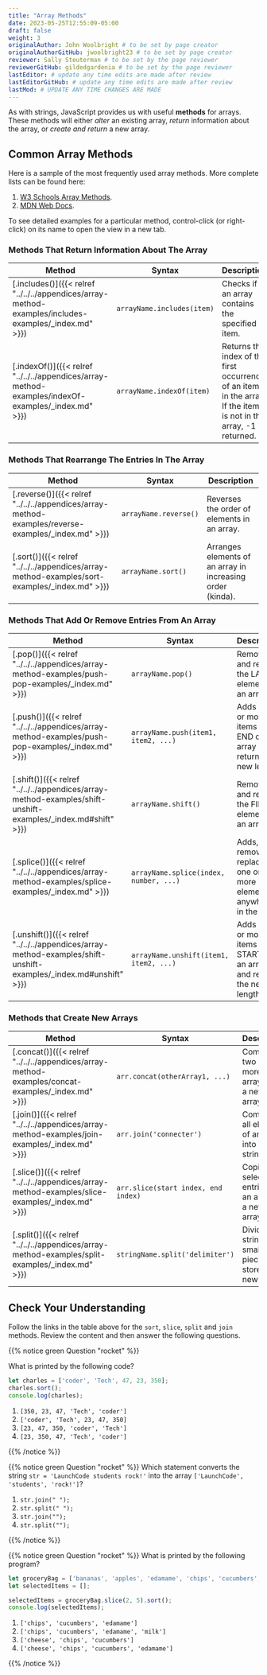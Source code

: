 ```yaml
---
title: "Array Methods"
date: 2023-05-25T12:55:09-05:00
draft: false
weight: 3
originalAuthor: John Woolbright # to be set by page creator
originalAuthorGitHub: jwoolbright23 # to be set by page creator
reviewer: Sally Steuterman # to be set by the page reviewer
reviewerGitHub: gildedgardenia # to be set by the page reviewer
lastEditor: # update any time edits are made after review
lastEditorGitHub: # update any time edits are made after review
lastMod: # UPDATE ANY TIME CHANGES ARE MADE
---
```


As with strings, JavaScript provides us with useful **methods** for arrays.
These methods will either *alter* an existing array, *return* information about
the array, or *create and return* a new array.

## Common Array Methods

Here is a sample of the most frequently used array methods. More complete lists
can be found here:

1. [W3 Schools Array Methods](https://www.w3schools.com/jsref/jsref_obj_array.asp).
1. [MDN Web Docs](https://developer.mozilla.org/en-US/docs/Web/JavaScript/Reference/Global_Objects/Array).

To see detailed examples for a particular method, control-click
(or right-click) on its name to open the view in a new tab.

### Methods That Return Information About The Array

[]()

| Method            | Syntax                           | Description                                 |
| ----------------- | -------------------------------- | ------------------------------------------- |
| [.includes()]({{< relref "../../../appendices/array-method-examples/includes-examples/_index.md" >}})          | `arrayName.includes(item)`       | Checks if an array contains the specified item. |
| [.indexOf()]({{< relref "../../../appendices/array-method-examples/indexOf-examples/_index.md" >}})           | `arrayName.indexOf(item)`        | Returns the index of the first occurrence of an item in the array. If the item is not in the array, -1 is returned. |

### Methods That Rearrange The Entries In The Array

| Method            | Syntax                     | Description                                 |
| ----------------- | -------------------------- | ------------------------------------------- |
| [.reverse()]({{< relref "../../../appendices/array-method-examples/reverse-examples/_index.md" >}})           | `arrayName.reverse()`      | Reverses the order of elements in an array. |
| [.sort()]({{< relref "../../../appendices/array-method-examples/sort-examples/_index.md" >}})              | `arrayName.sort()`         | Arranges elements of an array in increasing order (kinda). |

### Methods That Add Or Remove Entries From An Array

| Method                    | Syntax                                | Description                                            |
| ------------------------- | ------------------------------------- | ------------------------------------------------------ |
| [.pop()]({{< relref "../../../appendices/array-method-examples/push-pop-examples/_index.md" >}})                       | `arrayName.pop()`                     | Removes and returns the LAST element in an array.     |
| [.push()]({{< relref "../../../appendices/array-method-examples/push-pop-examples/_index.md" >}})                      | `arrayName.push(item1, item2, ...)`   | Adds one or more items to the END of an array and returns the new length. |
| [.shift()]({{< relref "../../../appendices/array-method-examples/shift-unshift-examples/_index.md#shift" >}})                     | `arrayName.shift()`                   | Removes and returns the FIRST element in an array.    |
| [.splice()]({{< relref "../../../appendices/array-method-examples/splice-examples/_index.md" >}})                    | `arrayName.splice(index, number, ...)` | Adds, removes, or replaces one or more elements anywhere in the array. |
| [.unshift()]({{< relref "../../../appendices/array-method-examples/shift-unshift-examples/_index.md#unshift" >}})                   | `arrayName.unshift(item1, item2, ...)` | Adds one or more items to the START of an array and returns the new length

### Methods that Create New Arrays

| Method                          | Syntax                            | Description                                       |
| ------------------------------- | --------------------------------- | ------------------------------------------------- |
| [.concat()]({{< relref "../../../appendices/array-method-examples/concat-examples/_index.md" >}})       | `arr.concat(otherArray1, ...)`    | Combines two or more arrays into a new array.    |
| [.join()]({{< relref "../../../appendices/array-method-examples/join-examples/_index.md" >}})           | `arr.join('connecter')`           | Combines all elements of an array into a string. |
| [.slice()]({{< relref "../../../appendices/array-method-examples/slice-examples/_index.md" >}})         | `arr.slice(start index, end index)` | Copies selected entries of an array to a new array. |
| [.split()]({{< relref "../../../appendices/array-method-examples/split-examples/_index.md" >}})         | `stringName.split('delimiter')`    | Divides a string into smaller pieces stored in a new array. |

## Check Your Understanding

Follow the links in the table above for the `sort`, `slice`, `split` and
`join` methods. Review the content and then answer the following questions.

{{% notice green Question "rocket" %}}

What is printed by the following code?
```javascript
let charles = ['coder', 'Tech', 47, 23, 350];
charles.sort();
console.log(charles);
```

1. `[350, 23, 47, 'Tech', 'coder']`
1. `['coder', 'Tech', 23, 47, 350]`
1. `[23, 47, 350, 'coder', 'Tech']`
1. `[23, 350, 47, 'Tech', 'coder']`

<!-- Solution: [23, 350, 47, "Tech", "coder"]-->
{{% /notice %}}

{{% notice green Question "rocket" %}}
Which statement converts the string `str = 'LaunchCode students rock!'` into the array `['LaunchCode', 'students', 'rock!']`?

1. `str.join(" ");`
1. `str.split(" ");`
1. `str.join("");`
1. `str.split("");`

<!-- Solution: None of the above, the .join method cannot be used on a string -->
{{% /notice %}}

{{% notice green Question "rocket" %}}
What is printed by the following program?

```javascript
let groceryBag = ['bananas', 'apples', 'edamame', 'chips', 'cucumbers', 'milk', 'cheese'];
let selectedItems = [];

selectedItems = groceryBag.slice(2, 5).sort();
console.log(selectedItems);
```

1. `['chips', 'cucumbers', 'edamame']`
1. `['chips', 'cucumbers', 'edamame', 'milk']`
1. `['cheese', 'chips', 'cucumbers']`
1. `['cheese', 'chips', 'cucumbers', 'edamame']`

<!-- Solution: Option 1: chips, cucumbers, edamame] -->
{{% /notice %}}